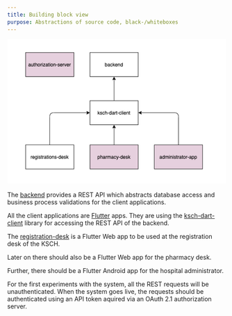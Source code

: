 ```yaml
---
title: Building block view
purpose: Abstractions of source code, black-/whiteboxes
---
```


![building blocks](img/building-blocks.png)

<!-- image source: https://drive.google.com/file/d/1uyWOVFPDz0EPu7_7G7EKrAAbpbfGnaEX/view?usp=sharing -->

The [backend](https://github.com/ksch-workflows/backend) provides a REST API which abstracts database access and
business process validations for the client applications.

All the client applications are [Flutter](https://flutter.dev) apps.
They are using the [ksch-dart-client](https://github.com/ksch-workflows/ksch-dart-client) library for accessing the REST API
of the backend.

The [registration-desk](https://github.com/ksch-workflows/registration-desk) is a Flutter Web app to be used at the
registration desk of the KSCH.

Later on there should also be a Flutter Web app for the pharmacy desk.

Further, there should be a Flutter Android app for the hospital administrator.

For the first experiments with the system, all the REST requests will be
unauthenticated.
When the system goes live, the requests should be authenticated using an
API token aquired via an OAuth 2.1 authorization server.
